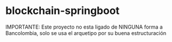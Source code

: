 # blockchain-springboot
IMPORTANTE: Este proyecto no esta ligado de NINGUNA forma a Bancolombia, solo se usa el arquetipo por su buena estructuración
